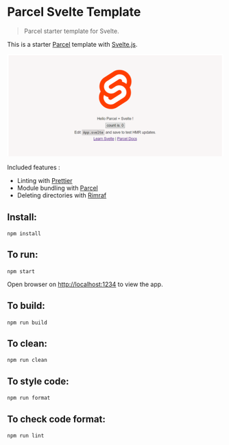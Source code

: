 # Parcel Svelte Template

> Parcel starter template for Svelte.

This is a starter [Parcel](https://parceljs.org) template with [Svelte.js](https://svelte.dev).

![Screenshot](pss-screenshot.png)

Included  features :

- Linting with [Prettier](https://prettier.io/)
- Module bundling with [Parcel](https://parceljs.org/)
- Deleting directories with [Rimraf](https://github.com/isaacs/rimraf)

## Install:

```
npm install
```

## To run:

```
npm start
```

Open browser on [http://localhost:1234](http://localhost:1234) to view the app.

## To build:

```
npm run build
```

## To clean:

```
npm run clean
```

## To style code:

```
npm run format
```

## To check code format:

```
npm run lint
```
